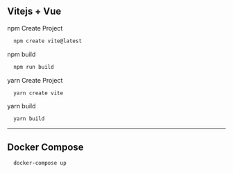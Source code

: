 
## Vitejs + Vue 

npm Create Project
```bash
  npm create vite@latest
```
npm build
```bash
  npm run build
```
yarn Create Project
```bash
  yarn create vite
```
yarn build 
```bash
  yarn build
```

---

## Docker Compose

```bash
  docker-compose up
```
